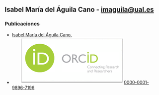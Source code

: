
## Isabel María del Águila Cano - imaguila@ual.es

### Publicaciones

- [Isabel María del Águila Cano](http://brujula.ual.es/authors/8.html),
- &ensp;&ensp;&ensp; <img src="/iconos/orcid.png">[0000-0001-9896-7196](https://orcid.org/0000-0001-9896-7196)
